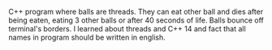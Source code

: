 C++ program where balls are threads. They can eat other ball and dies after being eaten, eating 3 other balls or after 40 seconds of life. Balls bounce off terminal's borders. I learned about threads and C++ 14 and fact that all names in program should be written in english.
